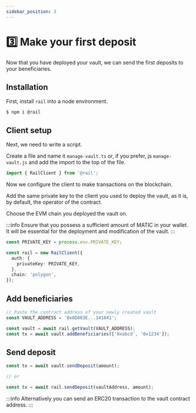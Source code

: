 ```yaml
---
sidebar_position: 3
---
```


# 3️⃣ Make your first deposit

Now that you have deployed your vault, we can send the first deposits to your beneficiaries.

## Installation

First, install `rail` into a node environment.

```
$ npm i @rail
```

## Client setup

Next, we need to write a script.

Create a file and name it `manage-vault.ts` or, if you prefer, js `manage-vault.js` and add the import to the top of the file.

```ts title=manage-vault.ts
import { RailClient } from '@rail';
```

Now we configure the client to make transactions on the blockchain.

Add the same private key to the client you used to deploy the vault, as it is, by default, the operator of the contract.

Choose the EVM chain you deployed the vault on.

:::info
Ensure that you possess a sufficient amount of MATIC in your wallet. It will be essential for the deployment and modification of the vault.
:::

```ts title=manage-vault.ts
const PRIVATE_KEY = process.env.PRIVATE_KEY;

const rail = new RailClient({
  auth: {
    privateKey: PRIVATE_KEY,
  },
  chain: 'polygon',
});
```

## Add beneficiaries

```ts title=manage-vault.ts
// Paste the contract address of your newly created vault
const VAULT_ADDRESS = '0x0D483E...141641';

const vault = await rail.getVault(VAULT_ADDRESS);
const tx = await vault.addBeneficiaries(['0xabcd', '0x1234']);
```

## Send deposit

```ts title=manage-vault.ts
const tx = await vault.sendDeposit(amount);

// or

const tx = await rail.sendDeposit(vaultAddress, amount);
```

:::info
Alternatively you can send an ERC20 transaction to the vault contract address.
:::
